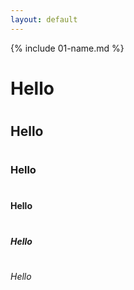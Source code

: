 ```yaml
---
layout: default
---
```


{% include 01-name.md %}
# <H1> Hello</H1>
# <H2> Hello</H2>
# <H3> Hello</H3>
# <H4> Hello</H4>
# <H5> Hello</H5>
# <H6> Hello</H6>
